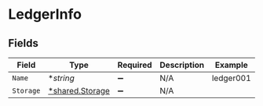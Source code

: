 # LedgerInfo


## Fields

| Field                                             | Type                                              | Required                                          | Description                                       | Example                                           |
| ------------------------------------------------- | ------------------------------------------------- | ------------------------------------------------- | ------------------------------------------------- | ------------------------------------------------- |
| `Name`                                            | **string*                                         | :heavy_minus_sign:                                | N/A                                               | ledger001                                         |
| `Storage`                                         | [*shared.Storage](../../models/shared/storage.md) | :heavy_minus_sign:                                | N/A                                               |                                                   |